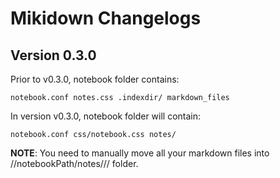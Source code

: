 # Mikidown Changelogs

## Version 0.3.0

Prior to v0.3.0, notebook folder contains:

    notebook.conf notes.css .indexdir/ markdown_files

In version v0.3.0, notebook folder will contain:

    notebook.conf css/notebook.css notes/

**NOTE**: You need to manually move all your markdown files into //notebookPath/notes/// folder.
